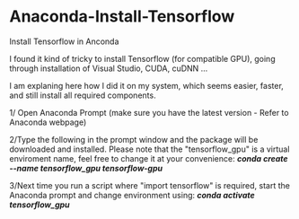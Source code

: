 # Anaconda-Install-Tensorflow
Install Tensorflow in Anconda


I found it kind of tricky to install Tensorflow (for compatible GPU), going through installation of Visual Studio, CUDA, cuDNN ...


I am explaning here how I did it on my system, which seems easier, faster, and still install all required components.

1/ Open Anaconda Prompt (make sure you have the latest version - Refer to Anaconda webpage)

2/Type the following in the prompt window and the package will be downloaded and installed. Please note that the "tensorflow_gpu" is a virtual enviroment name, feel free to change it at your convenience:
**_conda create --name tensorflow_gpu tensorflow-gpu_**

3/Next time you run a script where "import tensorflow" is required, start the Anaconda prompt and change environment using: 
**_conda activate tensorflow_gpu_**

